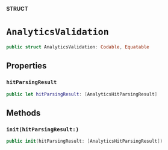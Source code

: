 **STRUCT**

# `AnalyticsValidation`

```swift
public struct AnalyticsValidation: Codable, Equatable
```

## Properties
### `hitParsingResult`

```swift
public let hitParsingResult: [AnalyticsHitParsingResult]
```

## Methods
### `init(hitParsingResult:)`

```swift
public init(hitParsingResult: [AnalyticsHitParsingResult])
```
